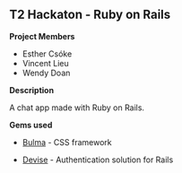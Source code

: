 T2 Hackaton - Ruby on Rails
---

**Project Members**
- Esther Csóke
- Vincent Lieu
- Wendy Doan

**Description**

A chat app made with Ruby on Rails.

**Gems used**

- [Bulma](https://github.com/joshuajansen/bulma-rails) - CSS framework

- [Devise](https://github.com/heartcombo/devise) - Authentication solution for Rails


